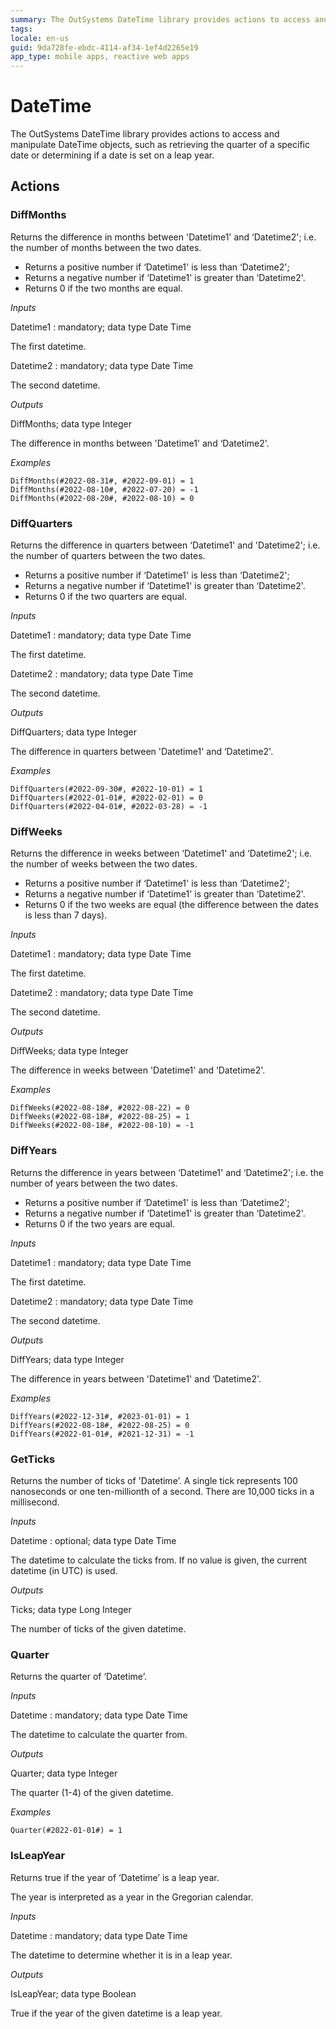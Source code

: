 ```yaml
---
summary: The OutSystems DateTime library provides actions to access and manipulate DateTime objects, such as retrieving the quarter of a specific date or determining if a date is set on a leap year.
tags: 
locale: en-us
guid: 9da728fe-ebdc-4114-af34-1ef4d2265e19
app_type: mobile apps, reactive web apps
---
```


# DateTime

The OutSystems DateTime library provides actions to access and manipulate DateTime objects, such as retrieving the quarter of a specific date or determining if a date is set on a leap year.

## Actions

### DiffMonths

Returns the difference in months between 'Datetime1' and ‘Datetime2'; i.e. the number of months between the two dates.

* Returns a positive number if ‘Datetime1' is less than ‘Datetime2';
* Returns a negative number if ‘Datetime1' is greater than ‘Datetime2'.
* Returns 0 if the two months are equal.

_Inputs_    

Datetime1 : mandatory; data type Date Time         

The first datetime.    

 Datetime2 : mandatory; data type Date Time         

The second datetime.

_Outputs_

DiffMonths; data type Integer

The difference in months between 'Datetime1' and ‘Datetime2'.

_Examples_
```
DiffMonths(#2022-08-31#, #2022-09-01) = 1
DiffMonths(#2022-08-10#, #2022-07-20) = -1
DiffMonths(#2022-08-20#, #2022-08-10) = 0
```
### DiffQuarters

Returns the difference in quarters between ‘Datetime1' and 'Datetime2'; i.e. the number of quarters between the two dates.

* Returns a positive number if ‘Datetime1' is less than ‘Datetime2';
* Returns a negative number if ‘Datetime1' is greater than ‘Datetime2'.
* Returns 0 if the two quarters are equal.

_Inputs_     

Datetime1 : mandatory; data type Date Time         

The first datetime.    

 Datetime2 : mandatory; data type Date Time         

The second datetime.

_Outputs_

DiffQuarters; data type Integer

The difference in quarters between 'Datetime1' and ‘Datetime2'.

_Examples_
```
DiffQuarters(#2022-09-30#, #2022-10-01) = 1
DiffQuarters(#2022-01-01#, #2022-02-01) = 0
DiffQuarters(#2022-04-01#, #2022-03-28) = -1
```

### DiffWeeks

Returns the difference in weeks between ‘Datetime1' and ‘Datetime2'; i.e. the number of weeks between the two dates.

* Returns a positive number if ‘Datetime1' is less than ‘Datetime2';
* Returns a negative number if ‘Datetime1' is greater than ‘Datetime2'.
* Returns 0 if the two weeks are equal (the difference between the dates is less than 7 days).

_Inputs_     

Datetime1 : mandatory; data type Date Time         

The first datetime.    

 Datetime2 : mandatory; data type Date Time         

The second datetime.

_Outputs_

DiffWeeks; data type Integer

The difference in weeks between 'Datetime1' and ‘Datetime2'.

_Examples_
```
DiffWeeks(#2022-08-18#, #2022-08-22) = 0
DiffWeeks(#2022-08-18#, #2022-08-25) = 1
DiffWeeks(#2022-08-18#, #2022-08-10) = -1
```

### DiffYears

Returns the difference in years between ‘Datetime1' and ‘Datetime2'; i.e. the number of years between the two dates.

* Returns a positive number if ‘Datetime1' is less than ‘Datetime2';
* Returns a negative number if ‘Datetime1' is greater than ‘Datetime2'.
* Returns 0 if the two years are equal.

_Inputs_     

Datetime1 : mandatory; data type Date Time         

The first datetime.    

 Datetime2 : mandatory; data type Date Time         

The second datetime.

_Outputs_

DiffYears; data type Integer

The difference in years between 'Datetime1' and ‘Datetime2'.

_Examples_
```
DiffYears(#2022-12-31#, #2023-01-01) = 1
DiffYears(#2022-08-18#, #2022-08-25) = 0
DiffYears(#2022-01-01#, #2021-12-31) = -1
```

### GetTicks 

Returns the number of ticks of 'Datetime’. A single tick represents 100 nanoseconds or one ten-millionth of a second. There are 10,000 ticks in a millisecond.

_Inputs_     

Datetime : optional; data type Date Time         

The datetime to calculate the ticks from. If no value is given, the current datetime (in UTC) is used.

_Outputs_

Ticks; data type Long Integer

The number of ticks of the given datetime.

### Quarter

Returns the quarter of ‘Datetime’. 

_Inputs_     

Datetime : mandatory; data type Date Time         

The datetime to calculate the quarter from.

_Outputs_

Quarter; data type Integer

The quarter (1-4) of the given datetime.

_Examples_
```
Quarter(#2022-01-01#) = 1
```

### IsLeapYear 

Returns true if the year of ‘Datetime’ is a leap year.

The year is interpreted as a year in the Gregorian calendar.

_Inputs_

Datetime : mandatory; data type Date Time         

The datetime to determine whether it is in a leap year.

_Outputs_

IsLeapYear; data type Boolean

True if the year of the given datetime is a leap year.
